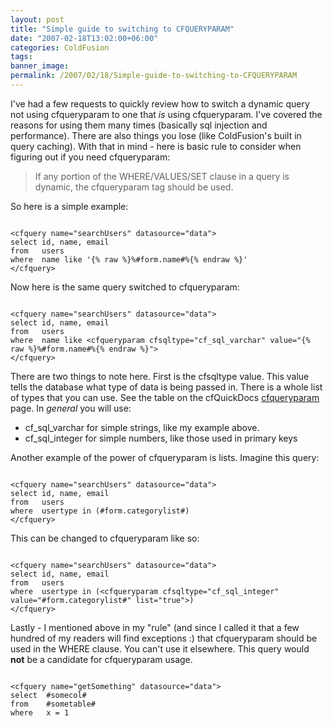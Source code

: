 ```yaml
---
layout: post
title: "Simple guide to switching to CFQUERYPARAM"
date: "2007-02-18T13:02:00+06:00"
categories: ColdFusion 
tags: 
banner_image: 
permalink: /2007/02/18/Simple-guide-to-switching-to-CFQUERYPARAM
---
```


I've had a few requests to quickly review how to switch a dynamic query not using cfqueryparam to one that <i>is</i> using cfqueryparam. I've covered the reasons for using them many times (basically sql injection and performance). There are also things you lose (like ColdFusion's built in query caching). With that in mind - here is basic rule to consider when figuring out if you need cfqueryparam:

<blockquote>
If any portion of the WHERE/VALUES/SET clause in a query is dynamic, the cfqueryparam tag should be used. 
</blockquote>

So here is a simple example:

<code>
&lt;cfquery name="searchUsers" datasource="data"&gt;
select id, name, email
from   users
where  name like '{% raw %}%#form.name#%{% endraw %}'
&lt;/cfquery&gt;
</code>

Now here is the same query switched to cfqueryparam:

<code>
&lt;cfquery name="searchUsers" datasource="data"&gt;
select id, name, email
from   users
where  name like &lt;cfqueryparam cfsqltype="cf_sql_varchar" value="{% raw %}%#form.name#%{% endraw %}"&gt;
&lt;/cfquery&gt;
</code>

There are two things to note here. First is the cfsqltype value. This value tells the database what type of data is being passed in. There is a whole list of types that you can use. See the table on the cfQuickDocs <a href="http://www.cfquickdocs.com/?getDoc=cfqueryparam">cfqueryparam</a> page. In <i>general</i> you will use:

<ul>
<li>cf_sql_varchar for simple strings, like my example above.
<li>cf_sql_integer for simple numbers, like those used in primary keys
</ul>

Another example of the power of cfqueryparam is lists. Imagine this query:

<code>
&lt;cfquery name="searchUsers" datasource="data"&gt;
select id, name, email
from   users
where  usertype in (#form.categorylist#)
&lt;/cfquery&gt;
</code>

This can be changed to cfqueryparam like so:

<code>
&lt;cfquery name="searchUsers" datasource="data"&gt;
select id, name, email
from   users
where  usertype in (&lt;cfqueryparam cfsqltype="cf_sql_integer" value="#form.categorylist#" list="true"&gt;)
&lt;/cfquery&gt;
</code>

Lastly - I mentioned above in my "rule" (and since I called it that a few hundred of my readers will find exceptions :) that cfqueryparam should be used in the WHERE clause. You can't use it elsewhere. This query would <b>not</b> be a candidate for cfqueryparam usage.

<code>
&lt;cfquery name="getSomething" datasource="data"&gt;
select  #somecol#
from    #sometable#
where   x = 1
</code>
